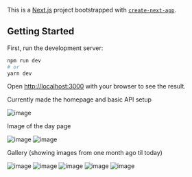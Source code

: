 This is a [Next.js](https://nextjs.org/) project bootstrapped with [`create-next-app`](https://github.com/vercel/next.js/tree/canary/packages/create-next-app).

## Getting Started

First, run the development server:

```bash
npm run dev
# or
yarn dev
```

Open [http://localhost:3000](http://localhost:3000) with your browser to see the result.

Currently made the homepage and basic API setup

![image](https://user-images.githubusercontent.com/56058518/145760919-c8b6c7dd-4bc2-456a-a6de-44ccc524b0ee.png)

Image of the day page

![image](https://user-images.githubusercontent.com/56058518/145907278-8dee7e16-5af9-4ce6-a614-71cacc1d8f30.png)
![image](https://user-images.githubusercontent.com/56058518/145907310-30669fdb-7579-44c4-8081-195ea56aebf4.png)

Gallery (showing images from one month ago til today)

![image](https://user-images.githubusercontent.com/56058518/145923662-8eadc3fd-1a9a-4abe-a28c-5120c0f282a0.png)
![image](https://user-images.githubusercontent.com/56058518/145923705-8b6d4a13-9f08-4994-9ee7-11711b82e9a7.png)
![image](https://user-images.githubusercontent.com/56058518/145923749-6345e9da-5255-4663-b086-181fa36248e8.png)
![image](https://user-images.githubusercontent.com/56058518/145923778-d2457d1f-328e-4242-ba85-9c17d7c55720.png)
![image](https://user-images.githubusercontent.com/56058518/145923798-44d2c63a-276b-46a7-a820-25963a400ef8.png)
